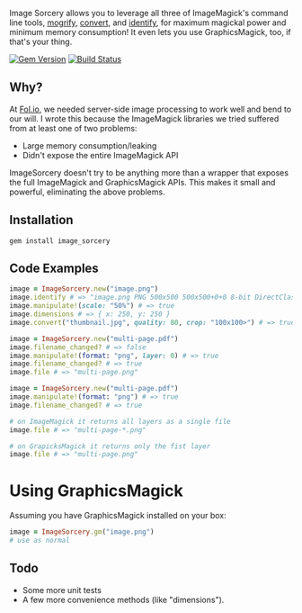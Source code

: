 Image Sorcery allows you to leverage all three of ImageMagick's command line tools, [mogrify](http://www.imagemagick.org/script/mogrify.php), [convert](http://www.imagemagick.org/script/convert.php), and [identify](http://www.imagemagick.org/script/identify.php), for maximum magickal power and minimum memory consumption! It even lets you use GraphicsMagick, too, if that's your thing.

[![Gem Version](https://badge.fury.io/rb/image_sorcery.png)](http://badge.fury.io/rb/image_sorcery)
[![Build Status](https://travis-ci.org/EricR/image_sorcery.png?branch=master)](https://travis-ci.org/EricR/image_sorcery/)

## Why?

At [Fol.io](http://fol.io), we needed server-side image processing to work well and bend to our will. I wrote this because the ImageMagick libraries we tried suffered from at least one of two problems:

* Large memory consumption/leaking
* Didn't expose the entire ImageMagick API

ImageSorcery doesn't try to be anything more than a wrapper that exposes the full ImageMagick and GraphicsMagick APIs. This makes it small and powerful, eliminating the above problems.

## Installation

    gem install image_sorcery

## Code Examples
```ruby
image = ImageSorcery.new("image.png")
image.identify # => "image.png PNG 500x500 500x500+0+0 8-bit DirectClass 236KB 0.010u 0:00.010\n"
image.manipulate!(scale: "50%") # => true
image.dimensions # => { x: 250, y: 250 }
image.convert("thumbnail.jpg", quality: 80, crop: "100x100>") # => true
```

```ruby
image = ImageSorcery.new("multi-page.pdf")
image.filename_changed? # => false
image.manipulate!(format: "png", layer: 0) # => true
image.filename_changed? # => true
image.file # => "multi-page.png"
```

```ruby
image = ImageSorcery.new("multi-page.pdf")
image.manipulate!(format: "png") # => true
image.filename_changed? # => true

# on ImageMagick it returns all layers as a single file
image.file # => "multi-page-*.png"

# on GrapicksMagick it returns only the fist layer
image.file # => "multi-page.png"
```

# Using GraphicsMagick
Assuming you have GraphicsMagick installed on your box:

```ruby
image = ImageSorcery.gm("image.png")
# use as normal
```

## Todo

* Some more unit tests
* A few more convenience methods (like "dimensions").
